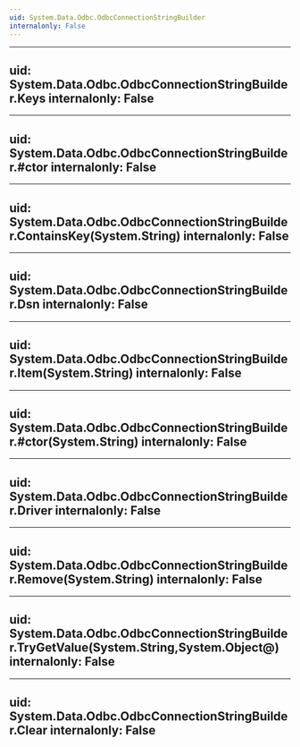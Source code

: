 ```yaml
---
uid: System.Data.Odbc.OdbcConnectionStringBuilder
internalonly: False
---
```


---
uid: System.Data.Odbc.OdbcConnectionStringBuilder.Keys
internalonly: False
---

---
uid: System.Data.Odbc.OdbcConnectionStringBuilder.#ctor
internalonly: False
---

---
uid: System.Data.Odbc.OdbcConnectionStringBuilder.ContainsKey(System.String)
internalonly: False
---

---
uid: System.Data.Odbc.OdbcConnectionStringBuilder.Dsn
internalonly: False
---

---
uid: System.Data.Odbc.OdbcConnectionStringBuilder.Item(System.String)
internalonly: False
---

---
uid: System.Data.Odbc.OdbcConnectionStringBuilder.#ctor(System.String)
internalonly: False
---

---
uid: System.Data.Odbc.OdbcConnectionStringBuilder.Driver
internalonly: False
---

---
uid: System.Data.Odbc.OdbcConnectionStringBuilder.Remove(System.String)
internalonly: False
---

---
uid: System.Data.Odbc.OdbcConnectionStringBuilder.TryGetValue(System.String,System.Object@)
internalonly: False
---

---
uid: System.Data.Odbc.OdbcConnectionStringBuilder.Clear
internalonly: False
---
